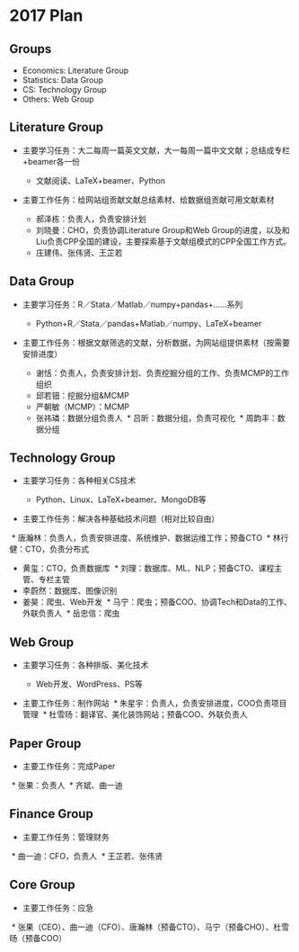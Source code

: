 # 2017 Plan 

## Groups

- Economics: Literature Group
- Statistics: Data Group
- CS: Technology Group
- Others: Web Group


## Literature Group

- 主要学习任务：大二每周一篇英文文献，大一每周一篇中文文献；总结成专栏+beamer各一份
  
  * 文献阅读、LaTeX+beamer、Python

- 主要工作任务：给网站组贡献文献总结素材、给数据组贡献可用文献素材

  * 郝泽栋：负责人，负责安排计划
  * 刘晓曼：CHO，负责协调Literature Group和Web Group的进度，以及和Liu负责CPP全国的建设，主要探索基于文献组模式的CPP全国工作方式。
  * 庄建伟、张伟贤、王芷若
  

## Data Group

- 主要学习任务：R／Stata／Matlab／numpy+pandas+……系列

  * Python+R／Stata／pandas+Matlab／numpy、LaTeX+beamer

- 主要工作任务：根据文献筛选的文献，分析数据，为网站组提供素材（按需要安排进度）

  * 谢恬：负责人，负责安排计划、负责挖掘分组的工作、负责MCMP的工作组织
  * 邱若钿：挖掘分组&MCMP
  * 严朝敏（MCMP）：MCMP
  * 张祎璘：数据分组负责人
  * 吕昕：数据分组，负责可视化
  * 周韵丰：数据分组
  

## Technology Group

- 主要学习任务：各种相关CS技术

  * Python、Linux、LaTeX+beamer、MongoDB等

- 主要工作任务：解决各种基础技术问题（相对比较自由）

  * 唐瀚林：负责人，负责安排进度、系统维护、数据运维工作；预备CTO
  * 林行健：CTO，负责分布式
  * 黄玺：CTO，负责数据库
  * 刘理：数据库、ML、NLP；预备CTO、课程主管、专栏主管
  * 李蔚然：数据库、图像识别
  * 姜昊：爬虫、Web开发
  * 马宁：爬虫；预备COO、协调Tech和Data的工作、外联负责人
  * 岳忠信：爬虫
  

## Web Group

- 主要学习任务：各种排版、美化技术
  * Web开发、WordPress、PS等

- 主要工作任务：制作网站
  * 朱星宇：负责人，负责安排进度，COO负责项目管理
  * 杜雪旸：翻译官、美化装饰网站；预备COO、外联负责人


## Paper Group

- 主要工作任务：完成Paper

  * 张果：负责人
  * 齐斌、曲一迪


## Finance Group

- 主要工作任务：管理财务

  * 曲一迪：CFO，负责人
  * 王芷若、张伟贤

  
## Core Group

- 主要工作任务：应急

  * 张果（CEO）、曲一迪（CFO）、唐瀚林（预备CTO）、马宁（预备CHO）、杜雪旸（预备COO）
 
